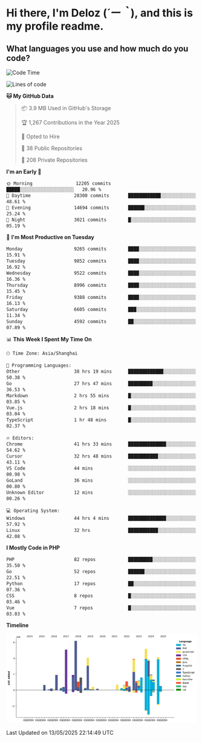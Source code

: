 # **Hi there, I'm Deloz (*´ー｀*), and this is my profile readme.**

## **What languages you use and how much do you code?**

<!--START_SECTION:waka-->
![Code Time](http://img.shields.io/badge/Code%20Time-6%2C358%20hrs%2052%20mins-blue)

![Lines of code](https://img.shields.io/badge/From%20Hello%20World%20I%27ve%20Written-52.1%20million%20lines%20of%20code-blue)

**🐱 My GitHub Data** 

> 📦 3.9 MB Used in GitHub's Storage 
 > 
> 🏆 1,267 Contributions in the Year 2025
 > 
> 💼 Opted to Hire
 > 
> 📜 38 Public Repositories 
 > 
> 🔑 208 Private Repositories 
 > 
**I'm an Early 🐤** 

```text
🌞 Morning                12205 commits       █████░░░░░░░░░░░░░░░░░░░░   20.96 % 
🌆 Daytime                28300 commits       ████████████░░░░░░░░░░░░░   48.61 % 
🌃 Evening                14694 commits       ██████░░░░░░░░░░░░░░░░░░░   25.24 % 
🌙 Night                  3021 commits        █░░░░░░░░░░░░░░░░░░░░░░░░   05.19 % 
```
📅 **I'm Most Productive on Tuesday** 

```text
Monday                   9265 commits        ████░░░░░░░░░░░░░░░░░░░░░   15.91 % 
Tuesday                  9852 commits        ████░░░░░░░░░░░░░░░░░░░░░   16.92 % 
Wednesday                9522 commits        ████░░░░░░░░░░░░░░░░░░░░░   16.36 % 
Thursday                 8996 commits        ████░░░░░░░░░░░░░░░░░░░░░   15.45 % 
Friday                   9388 commits        ████░░░░░░░░░░░░░░░░░░░░░   16.13 % 
Saturday                 6605 commits        ███░░░░░░░░░░░░░░░░░░░░░░   11.34 % 
Sunday                   4592 commits        ██░░░░░░░░░░░░░░░░░░░░░░░   07.89 % 
```


📊 **This Week I Spent My Time On** 

```text
🕑︎ Time Zone: Asia/Shanghai

💬 Programming Languages: 
Other                    38 hrs 19 mins      █████████████░░░░░░░░░░░░   50.38 % 
Go                       27 hrs 47 mins      █████████░░░░░░░░░░░░░░░░   36.53 % 
Markdown                 2 hrs 55 mins       █░░░░░░░░░░░░░░░░░░░░░░░░   03.85 % 
Vue.js                   2 hrs 18 mins       █░░░░░░░░░░░░░░░░░░░░░░░░   03.04 % 
TypeScript               1 hr 48 mins        █░░░░░░░░░░░░░░░░░░░░░░░░   02.37 % 

🔥 Editors: 
Chrome                   41 hrs 33 mins      ██████████████░░░░░░░░░░░   54.62 % 
Cursor                   32 hrs 48 mins      ███████████░░░░░░░░░░░░░░   43.11 % 
VS Code                  44 mins             ░░░░░░░░░░░░░░░░░░░░░░░░░   00.98 % 
GoLand                   36 mins             ░░░░░░░░░░░░░░░░░░░░░░░░░   00.80 % 
Unknown Editor           12 mins             ░░░░░░░░░░░░░░░░░░░░░░░░░   00.26 % 

💻 Operating System: 
Windows                  44 hrs 4 mins       ██████████████░░░░░░░░░░░   57.92 % 
Linux                    32 hrs              ███████████░░░░░░░░░░░░░░   42.08 % 
```

**I Mostly Code in PHP** 

```text
PHP                      82 repos            █████████░░░░░░░░░░░░░░░░   35.50 % 
Go                       52 repos            ██████░░░░░░░░░░░░░░░░░░░   22.51 % 
Python                   17 repos            ██░░░░░░░░░░░░░░░░░░░░░░░   07.36 % 
CSS                      8 repos             █░░░░░░░░░░░░░░░░░░░░░░░░   03.46 % 
Vue                      7 repos             █░░░░░░░░░░░░░░░░░░░░░░░░   03.03 % 
```



**Timeline**

![Lines of Code chart](https://raw.githubusercontent.com/deloz/deloz/main/assets/bar_graph.png)


 Last Updated on 13/05/2025 22:14:49 UTC
<!--END_SECTION:waka-->
